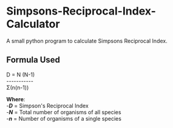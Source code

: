 # Simpsons-Reciprocal-Index-Calculator
A small python program to calculate Simpsons Reciprocal Index.

## Formula Used
D = N (N-1)  
    -----------  
    Σ(n(n-1))  

**Where**:  
    -***D*** = Simpson's Reciprocal Index  
    -***N*** = Total number of organisms of all species  
    -***n*** = Number of organisms of a single species  
